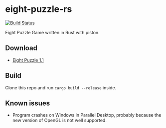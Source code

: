 # eight-puzzle-rs

[![Build Status](https://dev.azure.com/jason5lee/eight-puzzle-rs/_apis/build/status/Jason5Lee.eight-puzzle-rs?branchName=master)](https://dev.azure.com/jason5lee/eight-puzzle-rs/_build/latest?definitionId=11&branchName=master)

Eight Puzzle Game written in Rust with piston.

## Download

* [Eight Puzzle 1.1](release-notes/1.1/README.md)

## Build

Clone this repo and run `cargo build --release` inside.

## Known issues

- Program crashes on Windows in Parallel Desktop, probably because the new version of OpenGL is not well supported.
